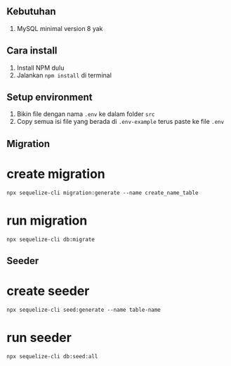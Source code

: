 ## Kebutuhan
1. MySQL minimal version 8 yak
## Cara install
1. Install NPM dulu
2. Jalankan `npm install` di terminal

## Setup environment
1. Bikin file dengan nama `.env` ke dalam folder `src`
2. Copy semua isi file yang berada di `.env-example` terus paste ke file `.env`

## Migration
# create migration
`npx sequelize-cli migration:generate --name create_name_table`
# run migration
`npx sequelize-cli db:migrate`

## Seeder
# create seeder
`npx sequelize-cli seed:generate --name table-name`
# run seeder
`npx sequelize-cli db:seed:all`